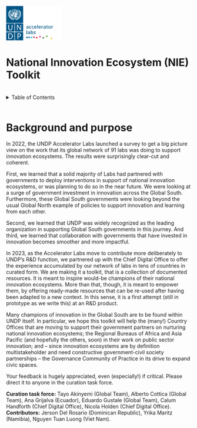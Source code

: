 <!-- ![undp_accelerator_labs_logo](public/imgs/UNDP_accelerator_labs_logo_vertical_color_RGB.png) -->
<img src="public/imgs/UNDP_accelerator_labs_logo_vertical_color_RGB.png"  width="150" alt="undp_accelerator_labs_logo">

<h1>
National Innovation Ecosystem (NIE) Toolkit
</h1>
  
<br/>

<!-- TABLE OF CONTENTS -->
<details>
  <summary>Table of Contents</summary>
  <ol>
    <li>
      <b>
        <a href="#background-and-purpose">
            Getting started
        </a>
      </b>
      <ul>
        <li>
            <a href="#background-and-purpose">
                Background and purpose
            </a>
        </li>
        <li>
            <a href="./Getting%20started/how-to-use-the-toolkit">How to use this toolkit </a>
        </li>
    </ul>
    </li>
    <li>
      <b>
        <a href="./Understanding%20and%20pitching%20NIE/">Understanding and pitching National Innovation Ecosystem (NIE) </a>
       </b>
      <ul>
        <li>
            <a href="./Understanding%20and%20pitching%20NIE/Understanding%20NIE%20and%20PSI/Factsheet_understanding_NIE_PSI">Understanding National Innovation Ecosystem (NIE) and Public sector innovation (PSI) </a>
        </li>
        <li>
            <!-- <ul> -->
            <a href="./Understanding%20and%20pitching%20NIE/National Innovation%20ecosystem%20talking%20points%20and%20value%20proposition/Factsheet">National Innovation ecosystem talking points and value proposition</a>
        </li>
      </ul>
    </li>
    <li>
        <b><a href="./How%20to%20design%20an%20innovation%20policy/About%20designing%20an%20innovation%20policy">
            How to design an innovation policy
        </a></b>
        <ul>
            <li>
                <a href="./How%20to%20design%20an%20innovation%20policy/A%20step-by-step%20journey%20to%20a%20national%20innovation%20policy%20-%20Dominican%20Republic/Factsheet Dominican Republic Innovation Policy">
                    A step-by-step journey to a national innovation policy - Dominican Republic
                </a>
            </li>
        </ul>
    </li>
    <li>
        <b><a href="./How%20to%20incubate%20an%20innovation%20unit%20or%20lab/About%20incubating%20an%20innovation%20unit%20or%20lab">
            How to incubate an innovation unit or lab
        </a> </b>
        <ul>
            <li>
                <a href="./How%20to%20incubate%20an%20innovation%20unit%20or%20lab/Multistakeholder%20governance%20model%20for%20an%20innovation%20lab%20-%20Ecuador/Factsheet%20multistakeholder%20governance model_Ecuador">
                    Multistakeholder governance model for an innovation lab - Ecuador
                </a>
            </li>
            <li>
                <a href="./How%20to%20incubate%20an%20innovation%20unit%20or%20lab/Playbook%20for%20a%20digital%20innovation%20lab%20-%20Dominican%20Republic/Factsheet_Incubating_Labs_Dominican_Republic_Playbook">
                    Playbook for a digital innovation lab - Dominican Republic
                </a>
            </li>
            <li>
                <a href="./How%20to%20incubate%20an%20innovation%20unit%20or%20lab/TORs%20for%20a%20consultant%20to%20build%20up%20the%20National%20Innovation%20Center%20-%20Viet Nam/Factsheet_Incubating_Labs_Viet_Nam_National_Innovation_Center_TOR_consultant_presentation1">
                    Terms of Reference (TOR) for a consultant to build up the National Innovation Center - Viet Nam
                </a>
            </li>
        </ul>
    </li>
    <li>
        <b><a href="./How%20to%20upskill%20civil%20servants%20for%20innovation/About%20how%20to%20upskill%20civil%20servants">
            How to upskill civil servants for innovation
        </a></b>
        <ul>
            <li>
                <a href="./How%20to%20upskill%20civil%20servants%20for%20innovation/Digital%20Standards%20for%20development%20solutions%20-%20Chief%20Digital%20Office/Factsheet Digital Standards_CDO">
                    Digital Standards for development solutions - Chief Digital Office
                </a>
                <ul>
                </ul>
            </li>
            <li>
                <a href="./How%20to%20upskill%20civil%20servants%20for%20innovation/Digitising%20the%20induction%20process%20for%20civil%20servants%20-%20Namibia/Factsheet_Digitising_induction_civil_servants_Namibia">
                    Digitising the induction process for civil servants - Namibia
                </a>
                <ul>
                </ul>
            </li>
            <li>
                <a href="./How%20to%20upskill%20civil%20servants%20for%20innovation/Embedding%20innovation%20methods%20into%20the%20civil%20service%20-%20Namibia/Factsheet_Public_sector_innovation_toolkit_Namibia">
                    Embedding innovation methods into the civil service - Namibia
                </a>
            </li>
            <li>
                <a href="./How%20to%20upskill%20civil%20servants%20for%20innovation/Embedding%20innovation%20methods%20into%20the%20civil%20service%20via%20a%20course%20on%20ethics%20and%20integrity%20-%20Namibia/Factsheet_embedding_innovation_methods_via_course_ethics_Namibia">
                    Embedding innovation methods into the civil service via a course on ethics and integrity - Namibia
                </a>
            </li>
        </ul>
    </li>
    <li>
        <b><a href="./How%20to%20support%20a%20national%20innovation%20ecosystem/About%20supporting%20national%20innovation%20ecosystems">
            About supporting national innovation ecosystems
        </a></b>
        <ul>
            <li>
                <a href="./How%20to%20support%20a%20national%20innovation%20ecosystem/How%20to%20map%20a%20national%20innovation%20ecosystem%20-%20Kenya/Factsheet_Mapping_innovation_ecosystem_Kenya">
                    How to map a national innovation ecosystem - Kenya
                </a>
            </li>
            <li>
                <a href="./How%20to%20support%20a%20national%20innovation%20ecosystem/Innovators%20journey%20-%20Zambia/Factsheet_innovators_journey_Zambia">
                    Innovators journey - Zambia
                </a>
            </li>
        </ul>
    </li>
  </ol>
</details>

<br/>

# Background and purpose 

In 2022, the UNDP Accelerator Labs launched a survey to get a big picture view on the work that its global network of 91 labs was doing to support innovation ecosystems. The results were surprisingly clear-cut and coherent.  

First, we learned that a solid majority of Labs had partnered with governments to deploy interventions in support of national innovation ecosystems, or was planning to do so in the near future. We were looking at a surge of government investment in innovation across the Global South. Furthermore, these Global South governments were looking beyond the usual Global North example of policies to support innovation and learning from each other.  

Second, we learned that UNDP was widely recognized as the leading organization in supporting Global South governments in this journey. And third, we learned that collaboration with governments that have invested in innovation becomes smoother and more impactful.  

In 2023, as the Accelerator Labs move to contribute more deliberately to UNDP’s R&D function, we partnered up with the Chief Digital Office to offer the experience accumulated by our network of labs in tens of countries in curated form. We are making it a toolkit, that is a collection of documented resources. It is meant to inspire would-be champions of their national innovation ecosystems. More than that, though, it is meant to empower them, by offering ready-made resources that can be re-used after having been adapted to a new context. In this sense, it is a first attempt (still in prototype as we write this) at an R&D product.  

Many champions of innovation in the Global South are to be found within UNDP itself. In particular, we hope this toolkit will help the (many!) Country Offices that are moving to support their government partners on nurturing national innovation ecosystems; the Regional Bureaus of Africa and Asia Pacific (and hopefully the others, soon) in their work on public sector innovation; and – since innovation ecosystems are by definition multistakeholder and need constructive government-civil society partnerships – the Governance Community of Practice in its drive to expand civic spaces. 

Your feedback is hugely appreciated, even (especially!) if critical. Please direct it to anyone in the curation task force. 

**Curation task force:** Tayo Akinyemi (Global Team), Alberto Cottica (Global Team), Ana Grijalva (Ecuador), Eduardo Gustale (Global Team), Calum Handforth (Chief Digital Office), Nicola Holden (Chief Digital Office). 
**Contributors:** Jerson Del Rosario (Dominican Republic), Yrika Maritz (Namibia), Nguyen Tuan Luong (Viet Nam). 

